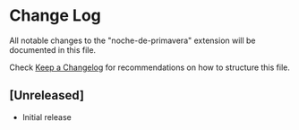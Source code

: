 # Change Log

All notable changes to the "noche-de-primavera" extension will be documented in this file.

Check [Keep a Changelog](http://keepachangelog.com/) for recommendations on how to structure this file.

## [Unreleased]
- Initial release
